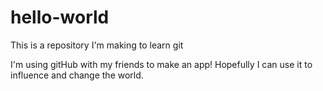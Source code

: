# hello-world
This is a repository I'm making to learn git

I'm using gitHub with my friends to make an app! Hopefully I can use it to influence and change the world.
